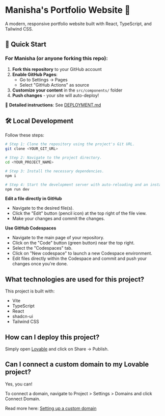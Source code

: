 # Manisha's Portfolio Website 🌟

A modern, responsive portfolio website built with React, TypeScript, and Tailwind CSS.

## 🚀 Quick Start

### For Manisha (or anyone forking this repo):

1. **Fork this repository** to your GitHub account
2. **Enable GitHub Pages**:
   - Go to Settings → Pages
   - Select "GitHub Actions" as source
3. **Customize your content** in the `src/components/` folder
4. **Push changes** - your site will auto-deploy!

📖 **Detailed instructions**: See [DEPLOYMENT.md](./DEPLOYMENT.md)


## 🛠️ Local Development

Follow these steps:

```sh
# Step 1: Clone the repository using the project's Git URL.
git clone <YOUR_GIT_URL>

# Step 2: Navigate to the project directory.
cd <YOUR_PROJECT_NAME>

# Step 3: Install the necessary dependencies.
npm i

# Step 4: Start the development server with auto-reloading and an instant preview.
npm run dev
```

**Edit a file directly in GitHub**

- Navigate to the desired file(s).
- Click the "Edit" button (pencil icon) at the top right of the file view.
- Make your changes and commit the changes.

**Use GitHub Codespaces**

- Navigate to the main page of your repository.
- Click on the "Code" button (green button) near the top right.
- Select the "Codespaces" tab.
- Click on "New codespace" to launch a new Codespace environment.
- Edit files directly within the Codespace and commit and push your changes once you're done.

## What technologies are used for this project?

This project is built with:

- Vite
- TypeScript
- React
- shadcn-ui
- Tailwind CSS

## How can I deploy this project?

Simply open [Lovable](https://lovable.dev/projects/cf6989ed-ea27-4b3f-a163-c860cee03b97) and click on Share -> Publish.

## Can I connect a custom domain to my Lovable project?

Yes, you can!

To connect a domain, navigate to Project > Settings > Domains and click Connect Domain.

Read more here: [Setting up a custom domain](https://docs.lovable.dev/tips-tricks/custom-domain#step-by-step-guide)

